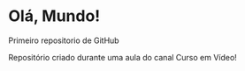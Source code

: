 # Olá, Mundo!
 Primeiro repositorio de GitHub

 Repositório criado durante uma aula do canal Curso em Vídeo!
